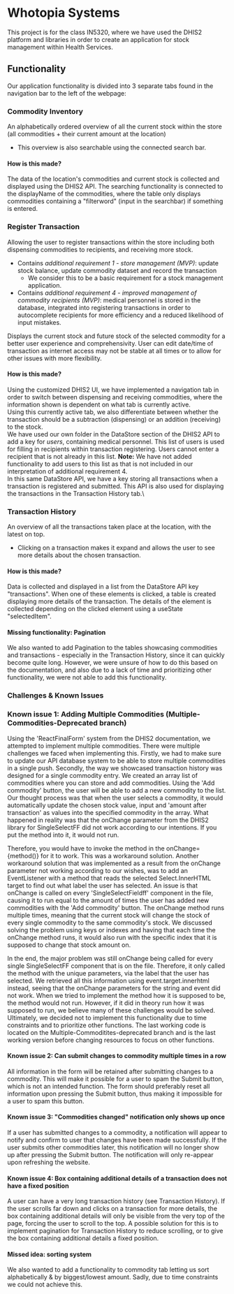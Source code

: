 # Whotopia Systems

This project is for the class IN5320, where we have used the DHIS2 platform and libraries in order to create an application for stock management within Health Services.

## Functionality

Our application functionality is divided into 3 separate tabs found in the navigation bar to the left of the webpage:

### Commodity Inventory

An alphabetically ordered overview of all the current stock within the store (all commodities + their current amount at the location)

- This overview is also searchable using the connected search bar.

#### How is this made?

The data of the location's commodities and current stock is collected and displayed using the DHIS2 API. The searching functionality is connected to the displayName of the commodities, where the table only displays commodities containing a "filterword" (input in the searchbar) if something is entered.

### Register Transaction

Allowing the user to register transactions within the store including both dispensing commodities to recipients, and receiving more stock.

- Contains _additional requirement 1 - store management (MVP)_: update stock balance, update commodity dataset and record the transaction
  - We consider this to be a basic requirement for a stock management application.
- Contains _additional requirement 4 - improved management of commodity recipients (MVP)_: medical personnel is stored in the database, integrated into registering transactions in order to autocomplete recipients for more efficiency and a reduced likelihood of input mistakes.

Displays the current stock and future stock of the selected commodity for a better user experience and comprehensivity.
User can edit date/time of transaction as internet access may not be stable at all times or to allow for other issues with more flexibility.

#### How is this made?

Using the customized DHIS2 UI, we have implemented a navigation tab in order to switch between dispensing and receiving commodities, where the information shown is dependent on what tab is currently active.\
Using this currently active tab, we also differentiate between whether the transaction should be a subtraction (dispensing) or an addition (receiving) to the stock.\
We have used our own folder in the DataStore section of the DHIS2 API to add a key for _users_, containing medical personnel. This list of users is used for filling in recipients within transaction registering. Users cannot enter a recipient that is not already in this list. **Note:** We have not added functionality to add users to this list as that is not included in our interpretation of additional requirement 4.\
In this same DataStore API, we have a key storing all transactions when a transaction is registered and submitted. This API is also used for displaying the transactions in the Transaction History tab.\

### Transaction History

An overview of all the transactions taken place at the location, with the latest on top.

- Clicking on a transaction makes it expand and allows the user to see more details about the chosen transaction.

#### How is this made?

Data is collected and displayed in a list from the DataStore API key "transactions". When one of these elements is clicked, a table is created displaying more details of the transaction. The details of the element is collected depending on the clicked element using a useState "selectedItem".

#### Missing functionality: Pagination
We also wanted to add Pagination to the tables showcasing commodities and transactions - especially in the Transaction History, since it can quickly become quite long. However, we were unsure of how to do this based on the <Pagination> documentation, and also due to a lack of time and prioritizing other functionality, we were not able to add this functionality. 

### Challenges & Known Issues

### Known issue 1: Adding Multiple Commodities (Multiple-Commodities-Deprecated branch)

Using the 'ReactFinalForm' system from the DHIS2 documentation, we attempted to implement multiple commodities. There were multiple challenges we faced when implementing this. Firstly, we had to make sure to update our API database system to be able to store multiple commodities in a single push. Secondly, the way we showcased transaction history was designed for a single commodity entry. We created an array list of commodities where you can store and add commodities. Using the 'Add commodity' button, the user will be able to add a new commodity to the list. Our thought process was that when the user selects a commodity, it would automatically update the chosen stock value, input and 'amount after transaction' as values into the specified commodity in the array. What happened in reality was that the onChange parameter from the DHIS2 library for SingleSelectFF did not work according to our intentions. If you put the method into it, it would not run. 

Therefore, you would have to invoke the method in the onChange={method()} for it to work. This was a workaround solution. Another workaround solution that was implemented as a result from the onChange parameter not working according to our wishes, was to add an EventListener with a method that reads the selected Select.InnerHTML target to find out what label the user has selected. An issue is that onChange is called on every 'SingleSelectFieldff' component in the file, causing it to run equal to the amount of times the user has added new commodities with the 'Add commodity' button. The onChange method runs multiple times, meaning that the current stock will change the stock of every single commodity to the same commodity's stock. We discussed solving the problem using keys or indexes and having that each time the onChange method runs, it would also run with the specific index that it is supposed to change that stock amount on. 

In the end, the major problem was still onChange being called for every single SingleSelectFF component that is on the file. Therefore, it only called the method with the unique parameters, via the label that the user has selected. We retrieved all this information using event.target.innerhtml instead, seeing that the onChange parameters for the string and event did not work. When we tried to implement the method how it is supposed to be, the method would not run. However, if it did in theory run how it was supposed to run, we believe many of these challenges would be solved. Ultimately, we decided not to implement this functionality due to time constraints and to prioritize other functions. The last working code is located on the Multiple-Commoditites-deprecated branch and is the last working version before changing resources to focus on other functions.

#### Known issue 2: Can submit changes to commodity multiple times in a row
All information in the form will be retained after submitting changes to a commodity. This will make it possible for a user to spam the Submit button, which is not an intended function. The form should preferably reset all information upon pressing the Submit button, thus making it impossible for a user to spam this button.

#### Known issue 3: "Commodities changed" notification only shows up once

If a user has submitted changes to a commodity, a notification will appear to notify and confirm to user that changes have been made successfully. If the user submits other commodities later, this notification will no longer show up after pressing the Submit button. The notification will only re-appear upon refreshing the website.

#### Known issue 4: Box containing additional details of a transaction does not have a fixed position

A user can have a very long transaction history (see Transaction History). If the user scrolls far down and clicks on a transaction for more details, the box containing additional details will only be visible from the very top of the page, forcing the user to scroll to the top. A possible solution for this is to implement pagination for Transaction History to reduce scrolling, or to give the box containing additional details a fixed position.

#### Missed idea: sorting system

We also wanted to add a functionality to commodity tab letting us sort alphabetically & by biggest/lowest amount. Sadly, due to time constraints we could not achieve this.
